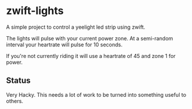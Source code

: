 # zwift-lights

A simple project to control a yeelight led strip using zwift.

The lights will pulse with your current power zone. At a semi-random interval your heartrate will pulse for 10 seconds.

If you're not currently riding it will use a heartrate of 45 and zone 1 for power.

## Status

Very Hacky. This needs a lot of work to be turned into something useful to others.
